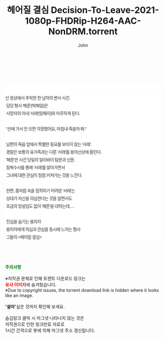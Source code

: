 ﻿---
layout: post
title:  "헤어질 결심 Decision-To-Leave-2021-1080p-FHDRip-H264-AAC-NonDRM.torrent"
author: John
categories: [ 영화 ]
tags: [  ]
image:  
description: "헤어질 결심 Decision-To-Leave-2021-1080p-FHDRip-H264-AAC-NonDRM torrent 정보 공유"
toc: true
toc_sticky: true
---

<br>
<div class="view-img">
<a class="view_image" href="http://torrentmobile62.com/bbs/view_image.php?fn=%2Fdata%2Ffile%2Fmovie%2F3735183265_pEZyBYeL_a728238c4a53cf92448d5e671f164cee2231bbab.jpg" target="_blank"><img alt="" class="img-tag" content="http://torrentmobile62.com/data/file/movie/3735183265_pEZyBYeL_a728238c4a53cf92448d5e671f164cee2231bbab.jpg" itemprop="image" src="http://torrentmobile62.com/data/file/movie/3735183265_pEZyBYeL_a728238c4a53cf92448d5e671f164cee2231bbab.jpg"/></a></div><div class="view-content" itemprop="description">
<p><br/></p><div class="title_area" style="margin:0px 0px 9px;padding:0px;list-style:none;font-family:'나눔고딕', NanumGothic, '돋움', Dotum, Helvetica, 'AppleSDGothicNeo-Medium', AppleGothic, sans-serif;height:30px;float:none;background-color:rgb(255,255,255);"><h4 class="h_story" style="margin:5px 10px 0px 0px;padding:0px;list-style:none;font-family:'돋움', sans-serif;height:18px;width:49px;background:url(&quot;https://ssl.pstatic.net/static/movie/2020/10/h_tx_sp5.png&quot;) no-repeat 0px -17px;float:left;"><strong class="blind" style="margin:0px;padding:0px;list-style:none;font-size:0px;font-family:inherit;color:inherit;width:1px;height:1px;line-height:0;">줄거리</strong></h4></div><p class="con_tx" style="margin-top:-7px;margin-bottom:-6px;list-style:none;font-size:14px;font-family:'나눔고딕', NanumGothic, '돋움', Dotum, Helvetica, 'AppleSDGothicNeo-Medium', AppleGothic, sans-serif;color:rgb(51,51,51);background-image:url(&quot;https://ssl.pstatic.net/static/movie/2014/01/blank.gif&quot;);letter-spacing:-1px;line-height:25px;background-color:rgb(255,255,255);">산 정상에서 추락한 한 남자의 변사 사건.<br style="list-style:none;font-size:12px;font-family:'돋움', sans-serif;color:rgb(0,0,0);"/> 담당 형사 '해준'(박해일)은<br style="list-style:none;font-size:12px;font-family:'돋움', sans-serif;color:rgb(0,0,0);"/> 사망자의 아내 '서래'(탕웨이)와 마주하게 된다.<br style="list-style:none;font-size:12px;font-family:'돋움', sans-serif;color:rgb(0,0,0);"/> <br style="list-style:none;font-size:12px;font-family:'돋움', sans-serif;color:rgb(0,0,0);"/> "산에 가서 안 오면 걱정했어요, 마침내 죽을까 봐."<br style="list-style:none;font-size:12px;font-family:'돋움', sans-serif;color:rgb(0,0,0);"/> <br style="list-style:none;font-size:12px;font-family:'돋움', sans-serif;color:rgb(0,0,0);"/> 남편의 죽음 앞에서 특별한 동요를 보이지 않는 '서래'.<br style="list-style:none;font-size:12px;font-family:'돋움', sans-serif;color:rgb(0,0,0);"/> 경찰은 보통의 유가족과는 다른 '서래'를 용의선상에 올린다.<br style="list-style:none;font-size:12px;font-family:'돋움', sans-serif;color:rgb(0,0,0);"/> '해준'은 사건 당일의 알리바이 탐문과 신문,<br style="list-style:none;font-size:12px;font-family:'돋움', sans-serif;color:rgb(0,0,0);"/> 잠복수사를 통해 '서래'를 알아가면서<br style="list-style:none;font-size:12px;font-family:'돋움', sans-serif;color:rgb(0,0,0);"/> 그녀에 대한 관심이 점점 커져가는 것을 느낀다.<br style="list-style:none;font-size:12px;font-family:'돋움', sans-serif;color:rgb(0,0,0);"/> <br style="list-style:none;font-size:12px;font-family:'돋움', sans-serif;color:rgb(0,0,0);"/> 한편, 좀처럼 속을 짐작하기 어려운 '서래'는<br style="list-style:none;font-size:12px;font-family:'돋움', sans-serif;color:rgb(0,0,0);"/> 상대가 자신을 의심한다는 것을 알면서도<br style="list-style:none;font-size:12px;font-family:'돋움', sans-serif;color:rgb(0,0,0);"/> 조금의 망설임도 없이 '해준'을 대하는데….<br style="list-style:none;font-size:12px;font-family:'돋움', sans-serif;color:rgb(0,0,0);"/> <br style="list-style:none;font-size:12px;font-family:'돋움', sans-serif;color:rgb(0,0,0);"/> 진심을 숨기는 용의자<br style="list-style:none;font-size:12px;font-family:'돋움', sans-serif;color:rgb(0,0,0);"/> 용의자에게 의심과 관심을 동시에 느끼는 형사<br style="list-style:none;font-size:12px;font-family:'돋움', sans-serif;color:rgb(0,0,0);"/> 그들의 &lt;헤어질 결심&gt;</p> </div>
    
<br><br><br>
<p data-ke-size="size16"><b><span style="color: green;">주의사항</span></b><br /><br />※저작권 문제로 인해 토렌트 다운로드 링크는<br /><b><span style="color: red;">유사 이미지</span></b>에 숨겨뒀습니다.<br />※Due to copyright issues, the torrent download link is hidden where it looks like an image.<br /><br /><b>'설마'</b>싶은 것까지 확인해 보세요.<br /><br />숨김링크 클릭 시 마그넷 나타나지 않는 것은<br />저작권으로 인한 링크만료 자료로<br />1시간 간격으로 봇에 의해 마그넷 주소 갱신됩니다.</p>
